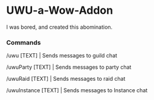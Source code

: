 # UWU-a-Wow-Addon

I was bored, and created this abomination.

### Commands

/uwu [TEXT] | Sends messages to guild chat
  
/uwuParty [TEXT] | Sends messages to party chat
  
/uwuRaid [TEXT] | Sends messages to raid chat
  
/uwuInstance [TEXT] | Sends messages to Instance chat
